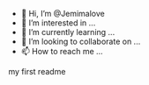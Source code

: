 - 👋 Hi, I’m @Jemimalove
- 👀 I’m interested in ...
- 🌱 I’m currently learning ...
- 💞️ I’m looking to collaborate on ...
- 📫 How to reach me ...

<!---
Jemimalove/Jemimalove is a ✨ special ✨ repository because its `README.md` (this file) appears on your GitHub profile.
You can click the Preview link to take a look at your changes.
--->my first readme
